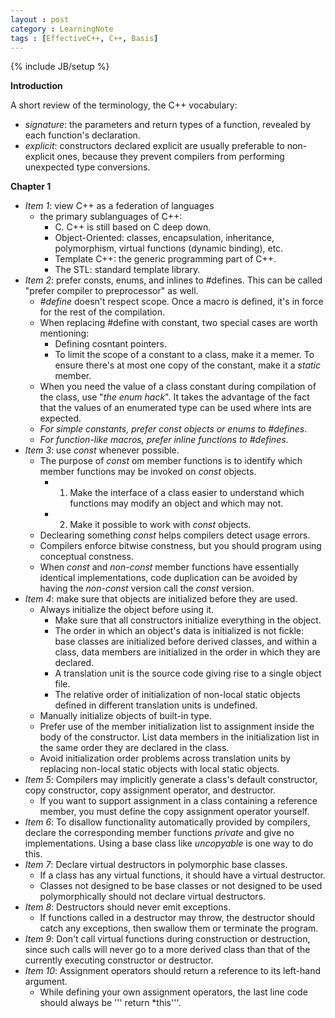 ```yaml
---
layout : post
category : LearningNote
tags : [EffectiveC++, C++, Basis]
---
```

{% include JB/setup %}

**Introduction**

A short review of the terminology, the C++ vocabulary:
- *signature*: the parameters and return types of a function, revealed by each function's declaration.
- *explicit*: constructors declared explicit are usually preferable to non-explicit ones, because they prevent compilers from performing unexpected type conversions.

**Chapter 1**

- *Item 1*: view C++ as a federation of languages  
    + the primary sublanguages of C++:
        * C. C++ is still based on C deep down.
        * Object-Oriented: classes, encapsulation, inheritance, polymorphism, virtual functions (dynamic binding), etc.
        * Template C++: the generic programming part of C++.
        * The STL: standard template library.
- *Item 2*: prefer consts, enums, and inlines to #defines. This can be called "prefer compiler to preprocessor" as well.
    + *#define* doesn't respect scope. Once a macro is defined, it's in force for the rest of the compilation.
    + When replacing #define with constant, two special cases are worth mentioning:
        * Defining cosntant pointers.
        * To limit the scope of a constant to a class, make it a memer. To ensure there's at most one copy of the constant, make it a *static* member.
    + When you need the value of a class constant during compilation of the class, use "*the enum hack*". It takes the advantage of the fact that the values of an enumerated type can be used where ints are expected.
    + *For simple constants, prefer const objects or enums to #defines*.
    + *For function-like macros, prefer inline functions to #defines*.
- *Item 3*: use *const* whenever possible.
    + The purpose of *const* om member functions is to identify which member functions may be invoked on *const* objects.
        * 1. Make the interface of a class easier to understand which functions may modify an object and which may not. 
        * 2. Make it possible to work with *const* objects.
    + Declearing something *const* helps compilers detect usage errors.
    + Compilers enforce bitwise constness, but you should program using conceptual constness.
    + When *const* and *non-const* member functions have essentially identical implementations, code duplication can be avoided by having the *non-const* version call the *const* version.
- *Item 4*: make sure that objects are initialized before they are used.
    + Always initialize the object before using it.
        * Make sure that all constructors initialize everything in the object.
        * The order in which an object's data is initialized is not fickle: base classes are initialized before derived classes, and within a class, data members are initialized in the order in which they are declared.
        * A translation unit is the source code giving rise to a single object file.
        * The relative order of initialization of non-local static objects defined in different translation units is undefined.
    + Manually initialize objects of built-in type.
    + Prefer use of the member initialization list to assignment inside the body of the constructor. List data members in the initialization list in the same order they are declared in the class.
    + Avoid initialization order problems across translation units by replacing non-local static objects with local static objects.
- *Item 5*: Compilers may implicitly generate a class's default constructor, copy constructor, copy assignment operator, and destructor.
    + If you want to support assignment in a class containing a reference member, you must define the copy assignment operator yourself.
- *Item 6*: To disallow functionality automatically provided by compilers, declare the corresponding member functions *private* and give no implementations. Using a base class like *uncopyable* is one way to do this.
- *Item 7*: Declare virtual destructors in polymorphic base classes.
    + If a class has any virtual functions, it should have a virtual destructor.
    + Classes not designed to be base classes or not designed to be used polymorphically should not declare virtual destructors.
- *Item 8*: Destructors should never emit exceptions.
    + If functions called in a destructor may throw, the destructor should catch any exceptions, then swallow them or terminate the program.
- *Item 9*: Don't call virtual functions during construction or destruction, since such calls will never go to a more derived class than that of the currently executing constructor or destructor.
- *Item 10*: Assignment operators should return a reference to its left-hand argument. 
    + While defining your own assignment operators, the last line code should always be ''' return *this'''.